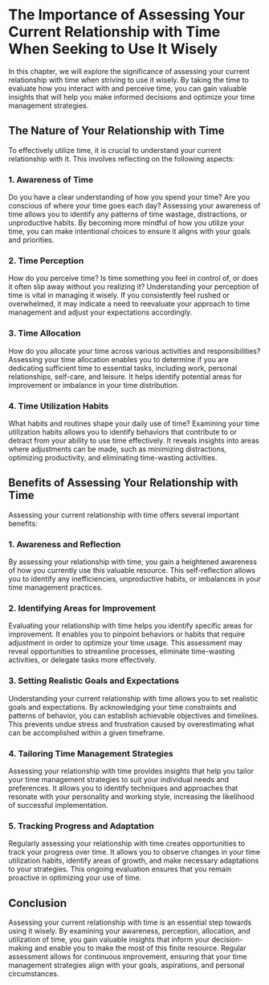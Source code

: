 The Importance of Assessing Your Current Relationship with Time When Seeking to Use It Wisely
======================================================================================================

In this chapter, we will explore the significance of assessing your current relationship with time when striving to use it wisely. By taking the time to evaluate how you interact with and perceive time, you can gain valuable insights that will help you make informed decisions and optimize your time management strategies.

The Nature of Your Relationship with Time
-----------------------------------------

To effectively utilize time, it is crucial to understand your current relationship with it. This involves reflecting on the following aspects:

### 1. **Awareness of Time**

Do you have a clear understanding of how you spend your time? Are you conscious of where your time goes each day? Assessing your awareness of time allows you to identify any patterns of time wastage, distractions, or unproductive habits. By becoming more mindful of how you utilize your time, you can make intentional choices to ensure it aligns with your goals and priorities.

### 2. **Time Perception**

How do you perceive time? Is time something you feel in control of, or does it often slip away without you realizing it? Understanding your perception of time is vital in managing it wisely. If you consistently feel rushed or overwhelmed, it may indicate a need to reevaluate your approach to time management and adjust your expectations accordingly.

### 3. **Time Allocation**

How do you allocate your time across various activities and responsibilities? Assessing your time allocation enables you to determine if you are dedicating sufficient time to essential tasks, including work, personal relationships, self-care, and leisure. It helps identify potential areas for improvement or imbalance in your time distribution.

### 4. **Time Utilization Habits**

What habits and routines shape your daily use of time? Examining your time utilization habits allows you to identify behaviors that contribute to or detract from your ability to use time effectively. It reveals insights into areas where adjustments can be made, such as minimizing distractions, optimizing productivity, and eliminating time-wasting activities.

Benefits of Assessing Your Relationship with Time
-------------------------------------------------

Assessing your current relationship with time offers several important benefits:

### 1. **Awareness and Reflection**

By assessing your relationship with time, you gain a heightened awareness of how you currently use this valuable resource. This self-reflection allows you to identify any inefficiencies, unproductive habits, or imbalances in your time management practices.

### 2. **Identifying Areas for Improvement**

Evaluating your relationship with time helps you identify specific areas for improvement. It enables you to pinpoint behaviors or habits that require adjustment in order to optimize your time usage. This assessment may reveal opportunities to streamline processes, eliminate time-wasting activities, or delegate tasks more effectively.

### 3. **Setting Realistic Goals and Expectations**

Understanding your current relationship with time allows you to set realistic goals and expectations. By acknowledging your time constraints and patterns of behavior, you can establish achievable objectives and timelines. This prevents undue stress and frustration caused by overestimating what can be accomplished within a given timeframe.

### 4. **Tailoring Time Management Strategies**

Assessing your relationship with time provides insights that help you tailor your time management strategies to suit your individual needs and preferences. It allows you to identify techniques and approaches that resonate with your personality and working style, increasing the likelihood of successful implementation.

### 5. **Tracking Progress and Adaptation**

Regularly assessing your relationship with time creates opportunities to track your progress over time. It allows you to observe changes in your time utilization habits, identify areas of growth, and make necessary adaptations to your strategies. This ongoing evaluation ensures that you remain proactive in optimizing your use of time.

Conclusion
----------

Assessing your current relationship with time is an essential step towards using it wisely. By examining your awareness, perception, allocation, and utilization of time, you gain valuable insights that inform your decision-making and enable you to make the most of this finite resource. Regular assessment allows for continuous improvement, ensuring that your time management strategies align with your goals, aspirations, and personal circumstances.
